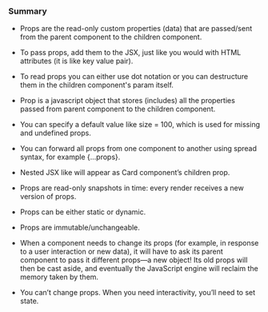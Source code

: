 ### Summary
- Props are the read-only custom properties (data) that are passed/sent from the parent component to the children component.
- To pass props, add them to the JSX, just like you would with HTML attributes (it is like key value pair).
- To read props you can either use dot notation or you can destructure them in the children component's param itself. 
- Prop is a javascript object that stores (includes) all the properties passed from parent component to the children component. 
- You can specify a default value like size = 100, which is used for missing and undefined props.
- You can forward all props from one component to another using spread syntax, for example {...props}.
- Nested JSX like <Card><Avatar /></Card> will appear as Card component’s children prop.

- Props are read-only snapshots in time: every render receives a new version of props.
- Props can be either static or dynamic.
- Props are immutable/unchangeable.
- When a component needs to change its props (for example, in response to a user interaction or new data), it will have to ask its parent component to pass it different props—a new object! Its old props will then be cast aside, and eventually the JavaScript engine will reclaim the memory taken by them.
- You can’t change props. When you need interactivity, you’ll need to set state.